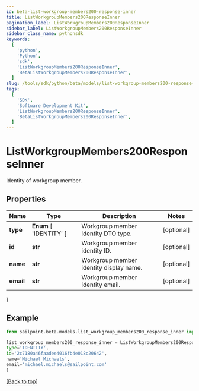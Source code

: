 ```yaml
---
id: beta-list-workgroup-members200-response-inner
title: ListWorkgroupMembers200ResponseInner
pagination_label: ListWorkgroupMembers200ResponseInner
sidebar_label: ListWorkgroupMembers200ResponseInner
sidebar_class_name: pythonsdk
keywords:
  [
    'python',
    'Python',
    'sdk',
    'ListWorkgroupMembers200ResponseInner',
    'BetaListWorkgroupMembers200ResponseInner',
  ]
slug: /tools/sdk/python/beta/models/list-workgroup-members200-response-inner
tags:
  [
    'SDK',
    'Software Development Kit',
    'ListWorkgroupMembers200ResponseInner',
    'BetaListWorkgroupMembers200ResponseInner',
  ]
---
```


# ListWorkgroupMembers200ResponseInner

Identity of workgroup member.

## Properties

| Name | Type | Description | Notes |
| --- | --- | --- | --- |
| **type** | **Enum** [ 'IDENTITY' ] | Workgroup member identity DTO type. | [optional] |
| **id** | **str** | Workgroup member identity ID. | [optional] |
| **name** | **str** | Workgroup member identity display name. | [optional] |
| **email** | **str** | Workgroup member identity email. | [optional] |

}

## Example

```python
from sailpoint.beta.models.list_workgroup_members200_response_inner import ListWorkgroupMembers200ResponseInner

list_workgroup_members200_response_inner = ListWorkgroupMembers200ResponseInner(
type='IDENTITY',
id='2c7180a46faadee4016fb4e018c20642',
name='Michael Michaels',
email='michael.michaels@sailpoint.com'
)

```

[[Back to top]](#)
